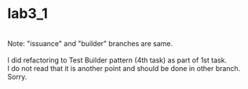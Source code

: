 # lab3_1
<br/>
Note: "issuance" and "builder" branches are same.<br/>
<br/>
I did refactoring to Test Builder pattern (4th task) as part of 1st task.<br/>
I do not read that it is another point and should be done in other branch.<br/>
Sorry.<br/>
